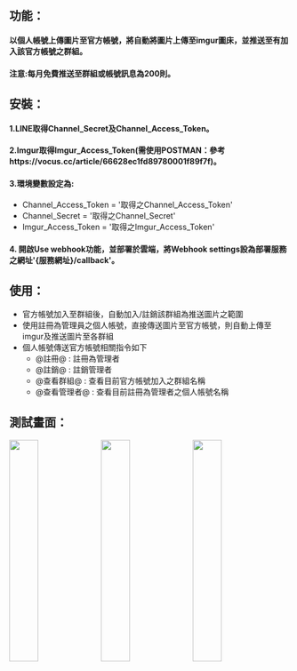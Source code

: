  ## 功能：
 #### 以個人帳號上傳圖片至官方帳號，將自動將圖片上傳至imgur圖床，並推送至有加入該官方帳號之群組。
 #### 注意:每月免費推送至群組或帳號訊息為200則。

 ## 安裝：
 #### 1.LINE取得Channel_Secret及Channel_Access_Token。
 #### 2.Imgur取得Imgur_Access_Token(需使用POSTMAN：參考https://vocus.cc/article/66628ec1fd89780001f89f7f)。
 #### 3.環境變數設定為:
  - Channel_Access_Token = '取得之Channel_Access_Token'
  - Channel_Secret = '取得之Channel_Secret'
  - Imgur_Access_Token = '取得之Imgur_Access_Token'
 #### 4. 開啟Use webhook功能，並部署於雲端，將Webhook settings設為部署服務之網址'{服務網址}/callback'。
 
 ## 使用：
 - 官方帳號加入至群組後，自動加入/註銷該群組為推送圖片之範圍
 - 使用註冊為管理員之個人帳號，直接傳送圖片至官方帳號，則自動上傳至imgur及推送圖片至各群組
 - 個人帳號傳送官方帳號相關指令如下
   - @註冊@ : 註冊為管理者
   - @註銷@ : 註銷管理者
   - @查看群組@ : 查看目前官方帳號加入之群組名稱
   - @查看管理者@ : 查看目前註冊為管理者之個人帳號名稱
 
  ## 測試畫面：
<img src="https://github.com/user-attachments/assets/36107b3b-09f3-42f7-b772-84896c530deb" height="32%" width="32%" />
<img src="https://github.com/user-attachments/assets/c8825c48-e18d-477d-8e05-7a22cb3074cd" height="32%" width="32%" />
<img src="https://github.com/user-attachments/assets/04c22295-0a3c-473b-8d4e-06569916005d" height="32%" width="32%" />

